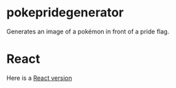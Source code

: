 # pokepridegenerator
Generates an image of a pokémon in front of a pride flag.

# React
Here is a [React version](https://github.com/Zt-freak/PokePrideReact)
